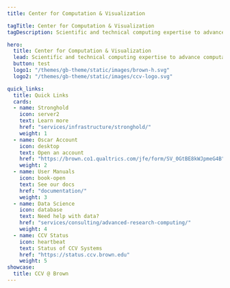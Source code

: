 ```yaml
---
title: Center for Computation & Visualization

tagTitle: Center for Computation & Visualization
tagDescription: Scientific and technical computing expertise to advance computational research.

hero:
  title: Center for Computation & Visualization
  lead: Scientific and technical computing expertise to advance computational research
  button: test
  logo1: "/themes/gb-theme/static/images/brown-h.svg"
  logo2: "/themes/gb-theme/static/images/ccv-logo.svg"

quick_links:
  title: Quick Links
  cards:
  - name: Stronghold
    icon: server2
    text: Learn more
    href: "services/infrastructure/stronghold/"
    weight: 1
  - name: Oscar Account
    icon: desktop
    text: Open an account
    href: "https://brown.co1.qualtrics.com/jfe/form/SV_0GtBE8kWJpmeG4B"
    weight: 2
  - name: User Manuals
    icon: book-open
    text: See our docs
    href: "documentation/"
    weight: 3
  - name: Data Science
    icon: database
    text: Need help with data?
    href: "services/consulting/advanced-research-computing/"
    weight: 4
  - name: CCV Status
    icon: heartbeat
    text: Status of CCV Systems
    href: "https://status.ccv.brown.edu"
    weight: 5
showcase:
  title: CCV @ Brown
---
```

